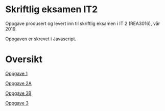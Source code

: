 # Skriftlig eksamen IT2
Oppgave produsert og levert inn til skriftlig eksamen i IT 2 (REA3016), vår 2019.

Oppgaven er skrevet i Javascript.

# Oversikt
[Oppgave 1](https://trympet.github.io/skriftlig-eksamen-IT2/oppgave1/oppgave1.html "Oppgave 1")

[Oppgave 2A](https://trympet.github.io/skriftlig-eksamen-IT2/oppgave2a/oppgave2.html "Oppgave 2A")

[Oppgave 2B](https://trympet.github.io/skriftlig-eksamen-IT2/oppgave2b/oppgave2b.html "Oppgave 2B")

[Oppgave 3](https://trympet.github.io/skriftlig-eksamen-IT2/oppgave1b/oppgave3.html "Oppgave 3")
